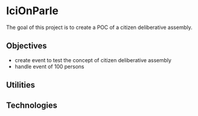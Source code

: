 # IciOnParle

The goal of this project is to create a POC of a citizen deliberative assembly.

## Objectives

- create event to test the concept of citizen deliberative assembly
- handle event of 100 persons

## Utilities

## Technologies
